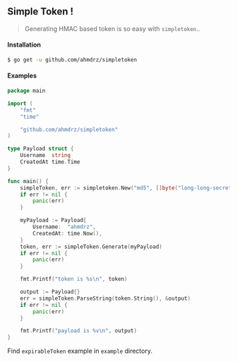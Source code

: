 ## Simple Token !
> Generating HMAC based token is so easy with `simpletoken`..

#### Installation

```bash
$ go get -u github.com/ahmdrz/simpletoken
```

#### Examples

```go
package main

import (
	"fmt"
	"time"

	"github.com/ahmdrz/simpletoken"
)

type Payload struct {
	Username  string
	CreatedAt time.Time
}

func main() {
	simpleToken, err := simpletoken.New("md5", []byte("long-long-secret-key"))
	if err != nil {
		panic(err)
	}

	myPayload := Payload{
		Username:  "ahmdrz",
		CreatedAt: time.Now(),
	}
	token, err := simpleToken.Generate(myPayload)
	if err != nil {
		panic(err)
	}

	fmt.Printf("token is %s\n", token)

	output := Payload{}
	err = simpleToken.ParseString(token.String(), &output)
	if err != nil {
		panic(err)
	}

	fmt.Printf("payload is %v\n", output)
}
```

Find `expirableToken` example in `example` directory.